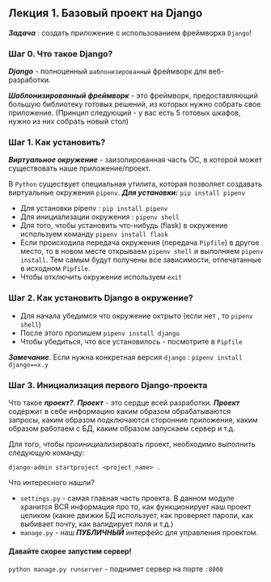 ## Лекция 1. Базовый проект на Django

***Задача*** : создать приложение с использованием фреймворка ```Django```!

### Шаг 0. Что такое Django?

***Django*** - полноценный ```шаблонизированный``` фреймворк для веб-разработки. 

***Шаблонизированный фреймворк*** - это фреймворк, предоставляющий большую библиотеку готовых решений, из которых нужно собрать свое приложение. (Принцип следующий - у вас есть 5 готовых шкафов, нужно из них собрать новый стол)

### Шаг 1. Как установить?
***Виртуальное окружение*** - заизолированная часть ОС, в которой может существовать наше приложение/проект.

В ```Python``` существует специальная утилита, которая позволяет создавать виртуальные окружения ```pipenv```.
***Для установки:*** ```pip install pipenv```

* Для установки pipenv : ```pip install pipenv```
* Для инициализации окружения : ```pipenv shell```
* Для того, чтобы установить что-нибудь (flask) в окружение используем команду ```pipenv install flask```
* Если происходила передача окружения (передача ```Pipfile```) в другое место, то в новом месте открываем ```pipenv shell``` и выполняем ```pipenv install```. Тем самым будут получены все зависимости, отпечатанные в исходном ```Pipfile```.
* Чтобы отключить окружение используем ```exit```

### Шаг 2. Как установить Django в окружение?
* Для начала убедимся что окружение октрыто (если нет , то ```pipenv shell```)
* После этого пропишем ```pipenv install django```
* Чтобы убедиться, что все установилось - посмотрите в ```Pipfile```

***Замечание***. Если нужна конкретная версия ```django``` : ```pipenv install django==x.y```

### Шаг 3. Инициализация первого Django-проекта
Что такое ***проект?***. ***Проект*** - это сердце всей разработки. ***Проект*** содержит в себе информацию каким образом обрабатываются запросы, каким образом подключаются сторонние приложения, каким образом работаем с БД, каким образом запускаем сервер и т.д.

Для того, чтобы проинициализирвоать проект, необходимо выполнить следующую команду:
```
django-admin startproject <project_name> .
```
Что интересного нашли?
* ```settings.py``` - самая главная часть проекта. В данном модуле хранится ВСЯ информация про то, как функционирует наш проект целиком (какие движки БД использует, как проверяет пароли, как выбивает почту, как валидирует поля и т.д.)
* ```manage.py``` - наш ***ПУБЛИЧНЫЙ*** интерфейс для управления проектом.

#### Давайте скорее запустим сервер!
```python manage.py runserver``` - поднимет сервер на порте ```:8000```